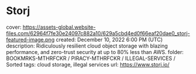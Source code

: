 # Storj

cover: https://assets-global.website-files.com/62964f7fe30e24097c882a10/629a5cbd4ed0f66eaf20dae0_storj-featured-image.png
created: December 10, 2022 6:00 PM (UTC)
description: Ridiculously resilient cloud object storage with blazing performance, and zero-trust security at up to 80% less than AWS.
folder: BOOKMRKS-MTHRFCKR / PIRACY-MTHRFCKR / ILLEGAL-SERVICES / Sorted
tags: cloud storage, illegal services
url: https://www.storj.io/